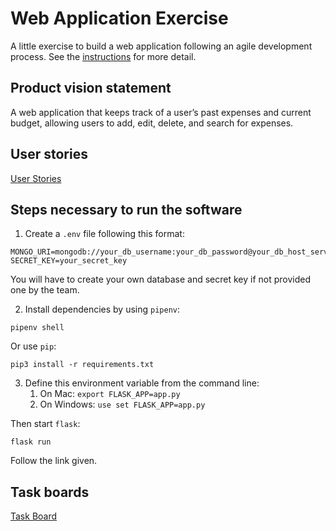 # Web Application Exercise

A little exercise to build a web application following an agile development process. See the [instructions](instructions.md) for more detail.

## Product vision statement

A web application that keeps track of a user’s past expenses and current budget, allowing users to add, edit, delete, and search for expenses.

## User stories 

[User Stories](https://github.com/software-students-fall2024/2-web-app-now-you-re-unemployed/issues)

## Steps necessary to run the software

1. Create a `.env` file following this format:
```
MONGO_URI=mongodb://your_db_username:your_db_password@your_db_host_server_name:27017
SECRET_KEY=your_secret_key
```
You will have to create your own database and secret key if not provided one by the team.

2. Install dependencies by using `pipenv`:
```
pipenv shell
```
Or use `pip`:
```
pip3 install -r requirements.txt
```

3. Define this environment variable from the command line:
    1. On Mac: `export FLASK_APP=app.py`
    2. On Windows: `use set FLASK_APP=app.py`

Then start `flask`:
```
flask run
```
Follow the link given.

## Task boards

[Task Board](https://github.com/orgs/software-students-fall2024/projects/42)